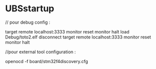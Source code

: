# UBSstartup



// pour debug config :

target remote localhost:3333
monitor reset
monitor halt
load Debug/toto2.elf
disconnect
target remote localhost:3333
monitor reset
monitor halt


//pour external tool configuration :


openocd -f board/stm32f4discovery.cfg
